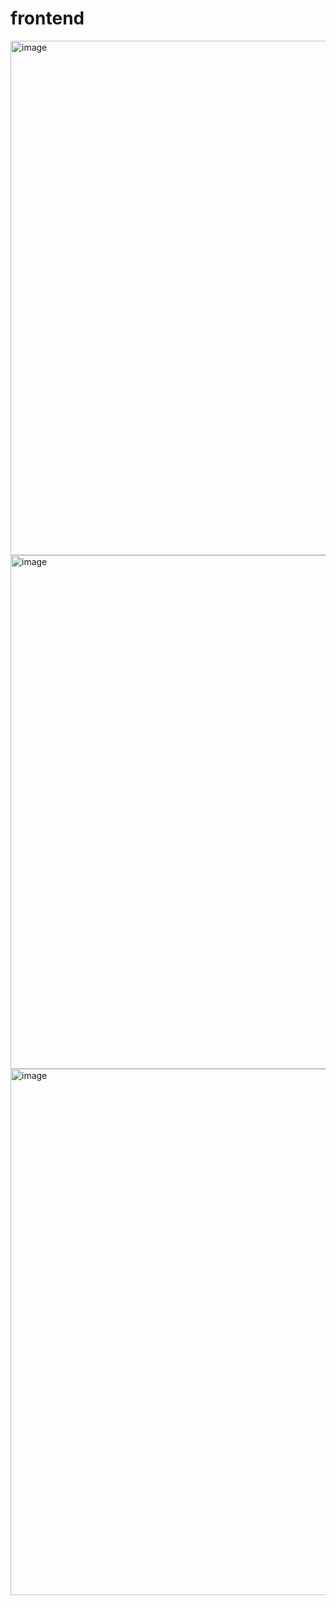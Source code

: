 # frontend

<img width="823" alt="image" src="https://github.com/Discussability/frontend/assets/43125640/7b544450-7c64-40f2-a0f3-55e1493ad743">
<img width="822" alt="image" src="https://github.com/Discussability/frontend/assets/43125640/a103a444-580e-4fc2-84cb-7b419531dea9">
<img width="842" alt="image" src="https://github.com/Discussability/frontend/assets/43125640/0982b27a-fa5b-4399-91b5-46468ecd10d8">
